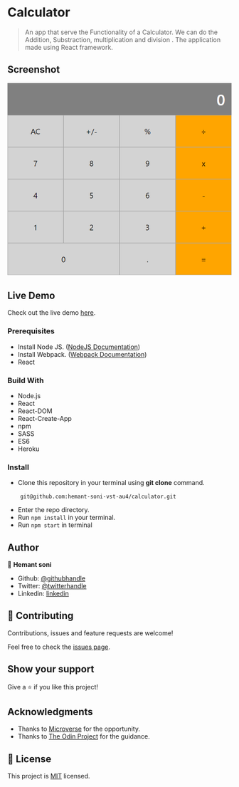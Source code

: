 # Calculator

> An app that serve the Functionality of a Calculator. We can do the  Addition, Substraction, multiplication and division . The application made using React framework.

## Screenshot

![image](./calcy.png)

## Live Demo

Check out the live demo [here](https://fierce-escarpment-61962.herokuapp.com/).

### Prerequisites
- Install Node JS. ([NodeJS Documentation](https://nodejs.org/en/docs/)) 
- Install Webpack. ([Webpack Documentation](https://webpack.js.org/guides/installation/)) 
- React

### Build With

- Node.js
- React
- React-DOM
- React-Create-App
- npm
- SASS
- ES6
- Heroku

### Install
- Clone this repository in your terminal using **git clone** command.
```
    git@github.com:hemant-soni-vst-au4/calculator.git
```
- Enter the repo directory.
- Run `npm install` in your terminal.
- Run `npm start` in terminal

## Author

👤 **Hemant soni**

- Github: [@githubhandle](https://github.com/hemant-soni-vst-au4)
- Twitter: [@twitterhandle](https://twitter.com/abdelperez11)
- Linkedin: [linkedin](https://www.linkedin.com/in/hemant-soni-97427b193/)

## 🤝 Contributing

Contributions, issues and feature requests are welcome!

Feel free to check the [issues page](https://github.com/hemant-soni-vst-au4/calculator/issues/).

## Show your support

Give a ⭐️ if you like this project!

## Acknowledgments
- Thanks to [Microverse](www.microverse.org) for the opportunity.
- Thanks to [The Odin Project](https://www.theodinproject.com/) for the guidance.


## 📝 License

This project is [MIT](./LICENSE) licensed.
